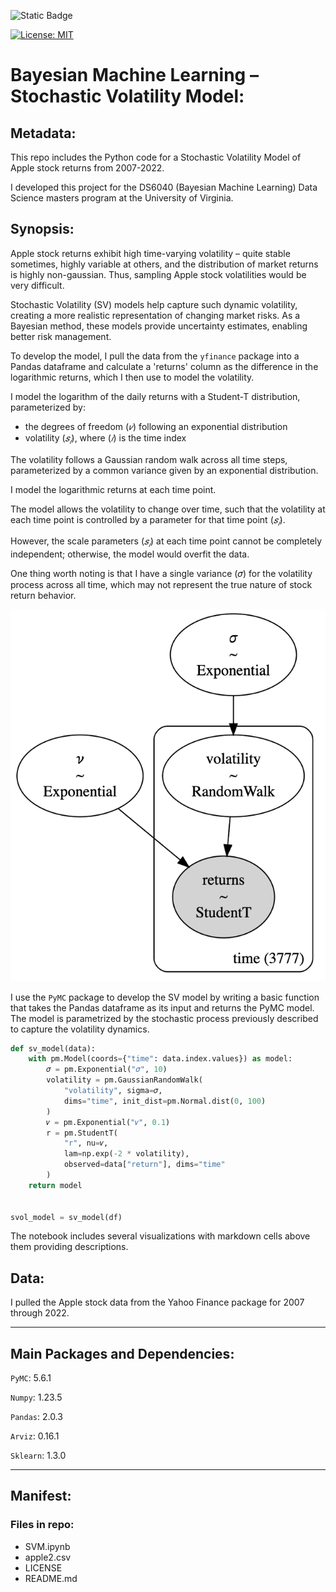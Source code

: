![Static Badge](https://img.shields.io/badge/Repo_Status%3A-Final_Release-blue?style=flat&logo=data%3Aimage%2Fpng%3Bbase64%2CiVBORw0KGgoAAAANSUhEUgAAAC0AAAAiCAMAAAD8kqB9AAAClFBMVEUAAAD%2F%2F%2F%2FBYzTCysr2WxvyQRLnSibjUy3VZSLbQyvSjHHIjEX5%2F%2F%2F5%2B%2FvIz9D8%2F%2F%2F4WhryWRz3QBHxUR7ySh%2FxbBjsTiHwbxnnTCXVQiz96eTg4N%2Fd3dzL0tH0XDPFzc32SRv0UB%2F3WRr4XRn1SR32VBv1Uhz0TB71URz0QBDySh3%2FYAP4ZxT1YxnwXRz0ZxnvTh7vVR7yPhDxQhfrTB%2FcVCLfRSzUUCfdPCbLciPQOjLu8fHc5OXn5eT85uHj4uHY19bKt6%2F3WBv2Uhv0WS%2F1TSDyWjT0Sx33XBr3Vhv0Vxz3XRr3Xhr1Uhv0Ux30SRv0Whv3Yhn2Xhr0UhzzPg%2F2RBb0Tx7zPg%2FzPg7zUR33YxjyTh%2F7XgL6WQDxTh%2FwVB%2F3Pw%2FzPA3wTh7zYRv1aBntTCDxXhzrTx%2FwSh7oYCDxaxjuTiDmSyHsWR7rPxnoQiXnchrmehr%2B9%2FTs7%2FD%2B7unW2djQ19jm2dbHxcLKuLD3v6%2FJrKL1SRvvelv25ePBxML7aRfg7%2FbS5ezY7PDA1t32VBv2UBz0SR70QxT0QxT0QxT2VRv1VRz3Yhn1Sx34VRvyTB%2F1Sh71Rhj2Uhz2TBj3YRn3Yxn1RBb5ZBfxTB%2F2ZBn7Zgz4Zhj4QhPuWB30ZBrySR3yXhzvSyDvWRv3PxDvTR%2F0WRzyYhvyPQ32aRryahrvViDuYhnxQRPzbRrsRh%2FYXSPuchnrcxjRp5vqbEr5v6%2F0cU3wWDD849vQqqD3pI32n4b2moDfhmznlmTocVD0XjX5Vhrl5ubKtKvirZ%2FPpprTpZbWnI%2F8q3z2lnv4lHn5pXXwn27fhGrfgmjlkF%2F5klzmclPjcFD1bUn0Z0Ptd0H3bDb0VCr0WyT4WRn7YRf4PQvBMCeZAAAAs3RSTlMA%2FQj72VQnHBIPBgX%2B%2Fv78%2BKqajGI0LyolBv7%2B%2Fv79%2FPX09PTu287Cv7%2B1oqCTi394c1pONCIYFRINCv7%2B%2Fv7%2B%2Fv79%2Ffv39fHw7evp4uHS0M%2FMysXFwbq4s7Cwq6SimpGQgX59eHJoYFlRUElHRD8sGRX%2B%2Fv7%2B%2Fv7%2B%2Fv7%2B%2Fv38%2FPv6%2Bvn57u3p4%2BLd19bV0tLNzcrIwsC5trSnp6eioJ%2Bem5uVlZWRkIiDbmlcS0tEOTQjHZlkpy4AAAI7SURBVDjLYqAPyBHU0Y6NjZlvCuZxLp%2BtrR2jI5iOS7nWjX2nT1xQ5ARzuKdc3Xf%2BzDV%2Fdlyq2dt3NvHbqUhAzJ50vKWxzi0Pt1sSttRLM25bAWYbbXd0YDwVgcflEirH%2BHi2dpoBmVyhe%2BWtd7isBTLxGM4MNDyRQZKBdXtlKf%2FJCLzBwua%2BGWh4BzsDE8RoY%2FyhuGQLsz3%2F5USg0Y4yjHvCufCrZlPYLMuztYt9%2Bjk%2BXjs5Y0JRJAQ0nHFbiNthaaDRQD4RhlfdPsvHKyXHSjj%2BhfYz2xbVVtsw7tbkIqxaAmg4b3kFwmjChh%2BSgRhNGIi57iyTKS45YIRDHiAONMMvyjvw70Iz2hzOMs3kQDX8qI3UARRXc2duQJLXW4MsN%2FdS864QJiQBUb1cZHnTeQvFETwTxSNXkFxdoCdoguZ2wwDdjXDOguvqcKMLkwOEOTG8mh%2FpoysOM7xGBMrapM8SnIM1aDL8PGat4waxJFPZIe7V9fZNlcQRklYiagKB%2BqLcEJ74yqlKqklmeGLGyjjSU3laimiB%2BCrAoryVwkTMgYGHUzHIUjMDr1sNPso3BeLZcKpjMmfisEwTzErRiQpUVurXmNgm0Dtjjn7WsuRCDqAMWvj1%2BAWxsHgcdPJUnRwnst6CwVIsQ1ij28vpoAALS5Ca6mIU1aujVaINklp9s%2FMtkEQ52fKCneMN4tzDDNGcsmiCsIZzGoYLcxXVhNW1mNCFLZb6q2MrILO1%2BmZKYPMorlBlIBcAACpxj1lvNSqgAAAAAElFTkSuQmCC&labelColor=%23232D4B&color=%23E57200)

[![License: MIT](https://img.shields.io/badge/License-MIT-yellow.svg)](https://opensource.org/licenses/MIT)

# Bayesian Machine Learning – Stochastic Volatility Model:

## Metadata:

This repo includes the Python code for a Stochastic Volatility Model of Apple stock returns from 2007-2022.

I developed this project for the DS6040 (Bayesian Machine Learning) Data Science masters program at the University of Virginia.

## Synopsis:

Apple stock returns exhibit high time-varying volatility – quite stable sometimes, highly variable at others, and the distribution of market returns is highly non-gaussian. Thus, sampling Apple stock volatilities would be very difficult.

Stochastic Volatility (SV) models help capture such dynamic volatility, creating a more realistic representation of changing market risks. As a Bayesian method, these models provide uncertainty estimates, enabling better risk management.

To develop the model, I pull the data from the `yfinance` package into a Pandas dataframe and calculate a 'returns' column as the difference in the logarithmic returns, which I then use to model the volatility.

I model the logarithm of the daily returns with a Student-T distribution, parameterized by:
- the degrees of freedom ($𝜈$) following an exponential distribution 
- volatility ($𝑠_𝑖$), where ($𝑖$) is the time index 

The volatility follows a Gaussian random walk across all time steps, parameterized by a common variance given by an exponential distribution.

I model the logarithmic returns at each time point. 

The model allows the volatility to change over time, such that the volatility at each time point is controlled by a parameter for that time point ($𝑠_𝑖$). 

However, the scale parameters ($𝑠_𝑖$) at each time point cannot be completely independent; otherwise, the model would overfit the data.

One thing worth noting is that I have a single variance (𝜎) for the volatility process across all time, which may not represent the true nature of stock return behavior.

![Alt text](https://github.com/WD-Scott/Stochastic-Volatility-Model/blob/main/model_platnotation.png)

I use the `PyMC` package to develop the SV model by writing a basic function that takes the Pandas dataframe as its input and returns the PyMC model. The model is parametrized by the stochastic process previously described to capture the volatility dynamics.

```python
def sv_model(data):
    with pm.Model(coords={"time": data.index.values}) as model:
        𝜎 = pm.Exponential("𝜎", 10)
        volatility = pm.GaussianRandomWalk(
            "volatility", sigma=𝜎, 
            dims="time", init_dist=pm.Normal.dist(0, 100)
        )
        𝜈 = pm.Exponential("𝜈", 0.1)
        r = pm.StudentT(
            "r", nu=𝜈, 
            lam=np.exp(-2 * volatility), 
            observed=data["return"], dims="time"
        )
    return model


svol_model = sv_model(df)
```

The notebook includes several visualizations with markdown cells above them providing descriptions.

## Data:

I pulled the Apple stock data from the Yahoo Finance package for 2007 through 2022.

- - - -
## Main Packages and Dependencies:

`PyMC`:     5.6.1

`Numpy`:    1.23.5

`Pandas`:   2.0.3

`Arviz`:    0.16.1

`Sklearn`:  1.3.0
- - - -

## Manifest:

### Files in repo:
* SVM.ipynb
* apple2.csv
* LICENSE
* README.md
